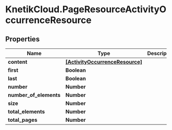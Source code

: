 # KnetikCloud.PageResourceActivityOccurrenceResource

## Properties
Name | Type | Description | Notes
------------ | ------------- | ------------- | -------------
**content** | [**[ActivityOccurrenceResource]**](ActivityOccurrenceResource.md) |  | [optional] 
**first** | **Boolean** |  | [optional] 
**last** | **Boolean** |  | [optional] 
**number** | **Number** |  | [optional] 
**number_of_elements** | **Number** |  | [optional] 
**size** | **Number** |  | [optional] 
**total_elements** | **Number** |  | [optional] 
**total_pages** | **Number** |  | [optional] 


